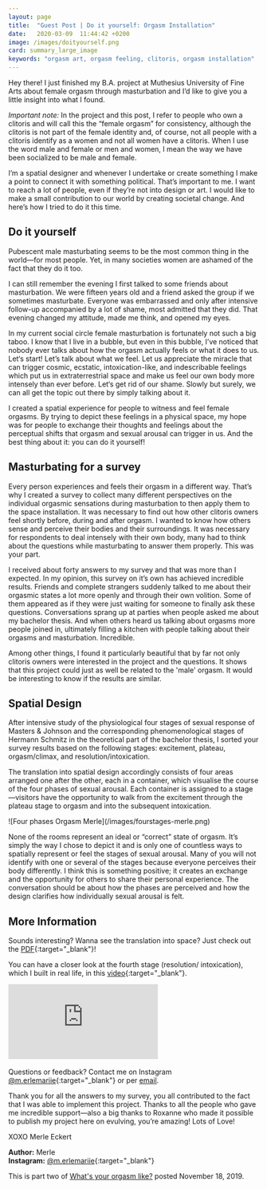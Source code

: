 ```yaml
---
layout: page
title:  "Guest Post | Do it yourself: Orgasm Installation"
date:   2020-03-09  11:44:42 +0200
image: /images/doityourself.png
card: summary_large_image
keywords: "orgasm art, orgasm feeling, clitoris, orgasm installation"
---
```

Hey there! I just finished my B.A. project at Muthesius University of Fine Arts about female orgasm through masturbation and I’d like to give you a little insight into what I found. 

_Important note:_ In the project and this post, I refer to people who own a clitoris and will call this the “female orgasm” for consistency, although the clitoris is not part of the female identity and, of course, not all people with a clitoris identify as a women and not all women have a clitoris. When I use the word male and female or men and women, I mean the way we have been socialized to be male and female.

I’m a spatial designer and whenever I undertake or create something I make a point to connect it with something political. That’s important to me. I want to reach a lot of people, even if they’re not into design or art. I would like to make a small contribution to our world by creating societal change. And here’s how I tried to do it this time.

## Do it yourself
Pubescent male masturbating seems to be the most common thing in the world—for most people. Yet, in many societies women are ashamed of the fact that they do it too. 

I can still remember the evening I first talked to some friends about masturbation. We were fifteen years old and a friend asked the group if we sometimes masturbate. Everyone was embarrassed and only after intensive follow-up accompanied by a lot of shame, most admitted that they did. That evening changed my attitude, made me think, and opened my eyes. 

In my current social circle female masturbation is fortunately not such a big taboo. I know that I live in a bubble, but even in this bubble, I’ve noticed that nobody ever talks about how the orgasm actually feels or what it does to us. Let‘s start! Let’s talk about what we feel. Let us appreciate the miracle that can trigger cosmic, ecstatic, intoxication-like, and indescribable feelings which put us in extraterrestrial space and make us feel our own body more intensely than ever before. Let‘s get rid of our shame. Slowly but surely, we can all get the topic out there by simply talking about it. 

I created a spatial experience for people to witness and feel female orgasms. By trying to depict these feelings in a physical space, my hope was for people to exchange their thoughts and feelings about the perceptual shifts that orgasm and sexual arousal can trigger in us. And the best thing about it: you can do it yourself! 

## Masturbating for a survey
Every person experiences and feels their orgasm in a different way. That’s why I created a survey to collect many different perspectives on the individual orgasmic sensations during masturbation to then apply them to the space installation. It was necessary to find out how other clitoris owners feel shortly before, during and after orgasm. I wanted to know how others sense and perceive their bodies and their surroundings. It was necessary for respondents to deal intensely with their own body, many had to think about the questions while masturbating to answer them properly. This was your part. 

I received about forty answers to my survey and that was more than I expected. In my opinion, this survey on it’s own has achieved incredible results. Friends and complete strangers suddenly talked to me about their orgasmic states a lot more openly and through their own volition. Some of them appeared as if they were just waiting for someone to finally ask these questions. Conversations sprang up at parties when people asked me about my bachelor thesis. And when others heard us talking about orgasms more people joined in, ultimately filling a kitchen with people talking about their orgasms and masturbation. Incredible.

Among other things, I found it particularly beautiful that by far not only clitoris owners were interested in the project and the questions. It shows that this project could just as well be related to the 'male' orgasm. It would be interesting to know if the results are similar.

## Spatial Design
After intensive study of the physiological four stages of sexual response of Masters & Johnson and the corresponding phenomenological stages of Hermann Schmitz in the theoretical part of the bachelor thesis, I sorted your survey results based on the following stages: excitement, plateau, orgasm/climax, and resolution/intoxication.

The translation into spatial design accordingly consists of four areas arranged one after the other, each in a container, which visualise the course of the four phases of sexual arousal. Each container is assigned to a stage—visitors have the opportunity to walk from the excitement through the plateau stage to orgasm and into the subsequent intoxication. 

<div class="image center" markdown="1">
![Four phases Orgasm Merle](/images/fourstages-merle.png)
</div>

None of the rooms represent an ideal or “correct” state of orgasm. It’s simply the way I chose to depict it and is only one of countless ways to spatially represent or feel the stages of sexual arousal. Many of you will not identify with one or several of the stages because everyone perceives their body differently. I think this is something positive; it creates an exchange and the opportunity for others to share their personal experience. The conversation should be about how the phases are perceived and how the design clarifies how individually sexual arousal is felt.

## More Information

Sounds interesting? Wanna see the translation into space? Just check out the [PDF](/images/doityourself_merleeckert_english.pdf){:target="_blank"}!

You can have a closer look at the fourth stage (resolution/ intoxication), which I built in real life, in this [video](https://youtu.be/da6qxalQhmo){:target="_blank"}.

<p>
  <div class='embed-container'>
    <iframe src='https://www.youtube.com/embed/da6qxalQhmo' frameborder='0' allowfullscreen></iframe>
  </div>
</p>


Questions or feedback? Contact me on Instagram [@m.erlemariie](http://instagram.com/m.erlemariie){:target="_blank"} or per <a href="mailto:merle.marie.eckert@me.com?Subject=Do%20it%20yourself">email</a>.

Thank you for all the answers to my survey, you all contributed to the fact that I was able to implement this project. Thanks to all the people who gave me incredible support—also a big thanks to Roxanne who made it possible to publish my project here on evulving, you’re amazing! Lots of Love!

XOXO Merle Eckert

**Author:** Merle  
**Instagram:** [@m.erlemariie](http://instagram.com/m.erlemariie){:target="_blank"} 

This is part two of [What's your orgasm like?](/2019/11/18/orgasm-installation.html) posted November 18, 2019.
